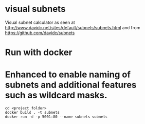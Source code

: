 # visual subnets
Visual subnet calculator as seen at http://www.davidc.net/sites/default/subnets/subnets.html and from https://github.com/davidc/subnets

# Run with docker

# Enhanced to enable naming of subnets and additional features such as wildcard masks.

```
cd <project folder>
docker build . -t subnets
docker run -d -p 5001:80 --name subnets subnets
```
